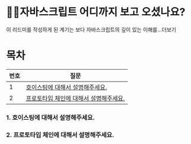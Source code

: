 # 💁‍♂️자바스크립트 어디까지 보고 오셨나요?
이 리드미를 작성하게 된 계기는 보다 자바스크립트의 깊이 있는 이해를...더보기

# 목차
| 번호 | 질문 |
| --- |---|
|  1  | [호이스팅에 대해서 설명해주세요.](#호이스팅에-대해서-설명해주세요.) |
|  2  | [프로토타입 체인에 대해서 설명해주세요.](#프로토타입-체인에-대해서-설명해주세요.) |

### 1. 호이스팅에 대해서 설명해주세요.

### 2. 프로토타입 체인에 대해서 설명해주세요.
